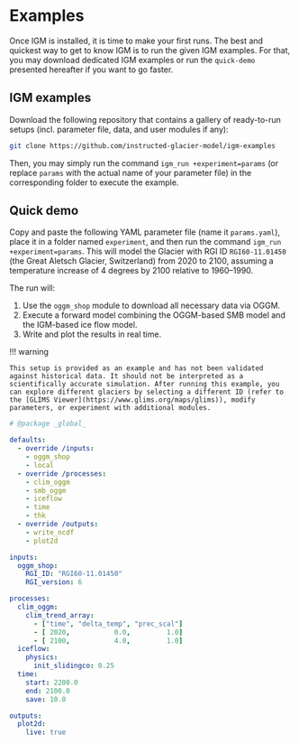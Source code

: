 # Examples

Once IGM is installed, it is time to make your first runs. The best and quickest way to get to know IGM is to run the given IGM examples. For that, you may download dedicated IGM examples or run the `quick-demo` presented hereafter if you want to go faster.

## IGM examples

Download the following repository that contains a gallery of ready-to-run setups (incl. parameter file, data, and user modules if any):

```bash
git clone https://github.com/instructed-glacier-model/igm-examples
```

Then, you may simply run the command `igm_run +experiment=params` (or replace `params` with the actual name of your parameter file) in the corresponding folder to execute the example.

## Quick demo

Copy and paste the following YAML parameter file (name it `params.yaml`), place it in a folder named `experiment`, and then run the command `igm_run +experiment=params`. This will model the Glacier with RGI ID `RGI60-11.01450` (the Great Aletsch Glacier, Switzerland) from 2020 to 2100, assuming a temperature increase of 4 degrees by 2100 relative to 1960–1990. 

The run will:
1. Use the `oggm_shop` module to download all necessary data via OGGM.
2. Execute a forward model combining the OGGM-based SMB model and the IGM-based ice flow model.
3. Write and plot the results in real time.

!!! warning

    This setup is provided as an example and has not been validated against historical data. It should not be interpreted as a scientifically accurate simulation. After running this example, you can explore different glaciers by selecting a different ID (refer to the [GLIMS Viewer](https://www.glims.org/maps/glims)), modify parameters, or experiment with additional modules.

```yaml title="params.yaml"
# @package _global_

defaults:
  - override /inputs: 
    - oggm_shop
    - local
  - override /processes: 
    - clim_oggm
    - smb_oggm
    - iceflow
    - time
    - thk
  - override /outputs: 
    - write_ncdf
    - plot2d

inputs:
  oggm_shop:
    RGI_ID: "RGI60-11.01450"
    RGI_version: 6

processes:
  clim_oggm:
    clim_trend_array: 
      - ["time", "delta_temp", "prec_scal"]
      - [ 2020,           0.0,         1.0]
      - [ 2100,           4.0,         1.0]
  iceflow:
    physics:
      init_slidingco: 0.25
  time:
    start: 2200.0
    end: 2100.0
    save: 10.0

outputs:
  plot2d:
    live: true
```
 